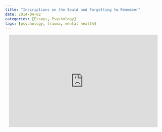 ```yaml
---
title: "Inscriptions on the Sould and Forgetting to Remember"
date: 2014-04-02
categories: [Essays, Psychology]
tags: [psychology, trauma, mental health]
---
```


<p style="text-align: center">
<iframe src="https://docs.google.com/presentation/d/e/2PACX-1vSHPs4iWZxSpyhfDR2iFQud3XdPMyTRXLZDrg_ykk-iYnWzhaUS0wezAZE9NjMd_hG-Pkl8nGBdeSC5/embed?start=false&loop=false&delayms=3000" frameborder="0" width="480" height="299" allowfullscreen="true" mozallowfullscreen="true" webkitallowfullscreen="true"></iframe>
</p>
